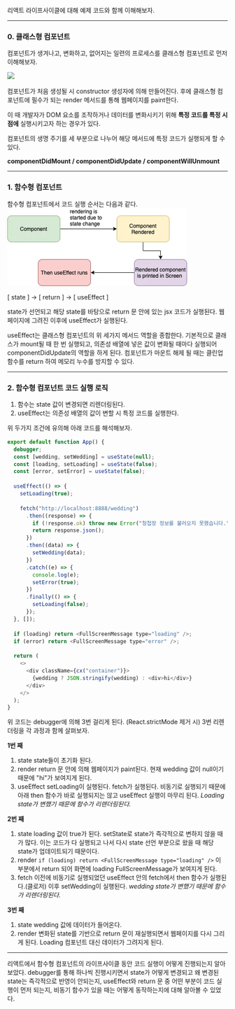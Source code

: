 리액트 라이프사이클에 대해 예제 코드와 함께 이해해보자.

---

### 0. 클래스형 컴포넌트

컴포넌트가 생겨나고, 변화하고, 없어지는 일련의 프로세스를 클래스형 컴포넌트로 먼저 이해해보자.

![]({{site.url}}/images/2024-11-25-function-component-lifecycle/image1.png)

컴포넌트가 처음 생성될 시 constructor 생성자에 의해 만들어진다.
후에 클래스형 컴포넌트에 필수가 되는 render 메서드를 통해 웹페이지를 paint한다.

이 때 개발자가 DOM 요소를 조작하거나 데이터를 변화시키기 위해 **특정 코드를 특정 시점에** 실행시키고자 하는 경우가 있다.

컴포넌트의 생명 주기를 세 부분으로 나누어 해당 메서드에 특정 코드가 실행되게 할 수 있다.

**componentDidMount / componentDidUpdate / componentWillUnmount**

---

### 1. 함수형 컴포넌트

함수형 컴포넌트에서 코드 실행 순서는 다음과 같다.
![](/images/2024-11-25-function-component-lifecycle/image2.png)

[ state ] -> [ return ] -> [ useEffect ]

state가 선언되고 해당 state를 바탕으로 return 문 안에 있는 jsx 코드가 실행된다.
웹페이지에 그려진 이후에 useEffect가 실행된다.

useEffect는 클래스형 컴포넌트의 위 세가지 메서드 역할을 종합한다.
기본적으로 클래스가 mount될 때 한 번 실행되고, 의존성 배열에 넣은 값이 변화될 때마다 실행되어 componentDidUpdate의 역할을 하게 된다.
컴포넌트가 마운트 해제 될 때는 클린업 함수를 return 하여 메모리 누수를 방지할 수 있다.

---

### 2. 함수형 컴포넌트 코드 실행 로직

1. 함수는 state 값이 변경되면 리렌더링된다.
2. useEffect는 의존성 배열의 값이 변할 시 특정 코드를 실행한다.

위 두가지 조건에 유의해 아래 코드를 해석해보자.

```js
export default function App() {
  debugger;
  const [wedding, setWedding] = useState(null);
  const [loading, setLoading] = useState(false);
  const [error, setError] = useState(false);

  useEffect(() => {
    setLoading(true);

    fetch("http://localhost:8888/wedding")
      .then((response) => {
        if (!response.ok) throw new Error("청첩장 정보를 불러오지 못했습니다.");
        return response.json();
      })
      .then((data) => {
        setWedding(data);
      })
      .catch((e) => {
        console.log(e);
        setError(true);
      })
      .finally(() => {
        setLoading(false);
      });
  }, []);

  if (loading) return <FullScreenMessage type="loading" />;
  if (error) return <FullScreenMessage type="error" />;

  return (
    <>
      <div className={cx("container")}>
        {wedding ? JSON.stringify(wedding) : <div>hi</div>}
      </div>
    </>
  );
}
```

위 코드는 debugger에 의해 3번 걸리게 된다. (React.strictMode 제거 시)
3번 리렌더링을 각 과정과 함께 살펴보자.

**1번 째**

1. state
   state들이 초기화 된다.
2. render
   return 문 안에 의해 웹페이지가 paint된다.
   현재 wedding 값이 null이기 때문에 "hi"가 보여지게 된다.
3. useEffect
   setLoading이 실행된다.
   fetch가 실행된다. 비동기로 실행되기 때문에 아래 then 함수가 바로 실행되지는 않고 useEffect 실행이 마무리 된다.
   _Loading state가 변했기 때문에 함수가 리렌더링된다._

**2번 째**

1. state
   loading 값이 true가 된다.
   setState로 state가 즉각적으로 변하지 않을 때가 많다. 이는 코드가 다 실행되고 나서 다시 state 선언 부분으로 왔을 때 해당 state가 업데이트되기 때문이다.
2. render
   `if (loading) return <FullScreenMessage type="loading" />`
   이 부분에서 return 되어 화면에 loading FullScreenMessage가 보여지게 된다.
3. fetch
   이전에 비동기로 실행되었던 useEffect 안의 fetch에서 then 함수가 실행된다.(클로저)
   이후 setWedding이 실행된다.
   _wedding state가 변했기 때문에 함수가 리렌더링된다._

**3번 째**

1. state
   wedding 값에 데이터가 들어온다.
2. render
   변화된 state를 기반으로 return 문이 재실행되면서 웹페이지를 다시 그리게 된다.
   Loading 컴포넌트 대신 데이터가 그려지게 된다.

---

리액트에서 함수형 컴포넌트의 라이프사이클 동안 코드 실행이 어떻게 진행되는지 알아보았다.
debugger를 통해 하나씩 진행시키면서 state가 어떻게 변경되고 왜 변경된 state는 즉각적으로 반영이 안되는지,
useEffect와 return 문 중 어떤 부분이 코드 실행이 먼저 되는지, 비동기 함수가 있을 때는 어떻게 동작하는지에 대해 알아볼 수 있었다.
